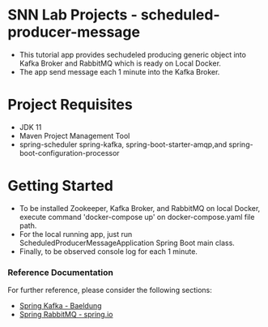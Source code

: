 # SNN Lab Projects - scheduled-producer-message

*  This tutorial app provides sechudeled producing generic object into Kafka Broker and RabbitMQ which is ready on Local Docker.
*  The app send message each 1 minute into the Kafka Broker. 

# Project Requisites

* JDK 11
* Maven Project Management Tool
* spring-scheduler spring-kafka, spring-boot-starter-amqp,and spring-boot-configuration-processor

# Getting Started

*   To be installed Zookeeper, Kafka Broker, and RabbitMQ on  local Docker, execute command 'docker-compose up' on docker-compose.yaml file path.
*   For the local running app, just run ScheduledProducerMessageApplication Spring Boot main class.
*   Finally, to be observed console log for each 1 minute.

### Reference Documentation
For further reference, please consider the following sections:

* [Spring Kafka - Baeldung ](https://www.baeldung.com/spring-kafka)
* [Spring RabbitMQ - spring.io](https://spring.io/guides/gs/messaging-rabbitmq/)

